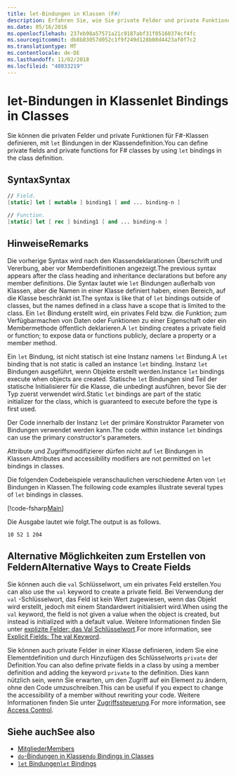 ```yaml
---
title: let-Bindungen in Klassen (F#)
description: Erfahren Sie, wie Sie private Felder und private Funktionen für F#-Klassen definieren, mit "let"-Bindungen in der Klassendefinition.
ms.date: 05/16/2016
ms.openlocfilehash: 237eb98a57571a21c9187abf31f05160374cf4fc
ms.sourcegitcommit: db8b83057d052c1f9f249d128b08d4423af0f7c2
ms.translationtype: MT
ms.contentlocale: de-DE
ms.lasthandoff: 11/02/2018
ms.locfileid: "48033219"
---
```

# <a name="let-bindings-in-classes"></a><span data-ttu-id="35f3a-103">let-Bindungen in Klassen</span><span class="sxs-lookup"><span data-stu-id="35f3a-103">let Bindings in Classes</span></span>

<span data-ttu-id="35f3a-104">Sie können die privaten Felder und private Funktionen für F#-Klassen definieren, mit `let` Bindungen in der Klassendefinition.</span><span class="sxs-lookup"><span data-stu-id="35f3a-104">You can define private fields and private functions for F# classes by using `let` bindings in the class definition.</span></span>

## <a name="syntax"></a><span data-ttu-id="35f3a-105">Syntax</span><span class="sxs-lookup"><span data-stu-id="35f3a-105">Syntax</span></span>

```fsharp
// Field.
[static] let [ mutable ] binding1 [ and ... binding-n ]

// Function.
[static] let [ rec ] binding1 [ and ... binding-n ]
```

## <a name="remarks"></a><span data-ttu-id="35f3a-106">Hinweise</span><span class="sxs-lookup"><span data-stu-id="35f3a-106">Remarks</span></span>

<span data-ttu-id="35f3a-107">Die vorherige Syntax wird nach den Klassendeklarationen Überschrift und Vererbung, aber vor Memberdefinitionen angezeigt.</span><span class="sxs-lookup"><span data-stu-id="35f3a-107">The previous syntax appears after the class heading and inheritance declarations but before any member definitions.</span></span> <span data-ttu-id="35f3a-108">Die Syntax lautet wie `let` Bindungen außerhalb von Klassen, aber die Namen in einer Klasse definiert haben, einen Bereich, auf die Klasse beschränkt ist.</span><span class="sxs-lookup"><span data-stu-id="35f3a-108">The syntax is like that of `let` bindings outside of classes, but the names defined in a class have a scope that is limited to the class.</span></span> <span data-ttu-id="35f3a-109">Ein `let` Bindung erstellt wird, ein privates Feld bzw. die Funktion; zum Verfügbarmachen von Daten oder Funktionen zu einer Eigenschaft oder ein Membermethode öffentlich deklarieren.</span><span class="sxs-lookup"><span data-stu-id="35f3a-109">A `let` binding creates a private field or function; to expose data or functions publicly, declare a property or a member method.</span></span>

<span data-ttu-id="35f3a-110">Ein `let` Bindung, ist nicht statisch ist eine Instanz namens `let` Bindung.</span><span class="sxs-lookup"><span data-stu-id="35f3a-110">A `let` binding that is not static is called an instance `let` binding.</span></span> <span data-ttu-id="35f3a-111">Instanz `let` Bindungen ausgeführt, wenn Objekte erstellt werden.</span><span class="sxs-lookup"><span data-stu-id="35f3a-111">Instance `let` bindings execute when objects are created.</span></span> <span data-ttu-id="35f3a-112">Statische `let` Bindungen sind Teil der statische Initialisierer für die Klasse, die unbedingt ausführen, bevor Sie der Typ zuerst verwendet wird.</span><span class="sxs-lookup"><span data-stu-id="35f3a-112">Static `let` bindings are part of the static initializer for the class, which is guaranteed to execute before the type is first used.</span></span>

<span data-ttu-id="35f3a-113">Der Code innerhalb der Instanz `let` der primäre Konstruktor Parameter von Bindungen verwendet werden kann.</span><span class="sxs-lookup"><span data-stu-id="35f3a-113">The code within instance `let` bindings can use the primary constructor's parameters.</span></span>

<span data-ttu-id="35f3a-114">Attribute und Zugriffsmodifizierer dürfen nicht auf `let` Bindungen in Klassen.</span><span class="sxs-lookup"><span data-stu-id="35f3a-114">Attributes and accessibility modifiers are not permitted on `let` bindings in classes.</span></span>

<span data-ttu-id="35f3a-115">Die folgenden Codebeispiele veranschaulichen verschiedene Arten von `let` Bindungen in Klassen.</span><span class="sxs-lookup"><span data-stu-id="35f3a-115">The following code examples illustrate several types of `let` bindings in classes.</span></span>

[!code-fsharp[Main](../../../../samples/snippets/fsharp/lang-ref-1/snippet3001.fs)]

<span data-ttu-id="35f3a-116">Die Ausgabe lautet wie folgt.</span><span class="sxs-lookup"><span data-stu-id="35f3a-116">The output is as follows.</span></span>

```
10 52 1 204
```

## <a name="alternative-ways-to-create-fields"></a><span data-ttu-id="35f3a-117">Alternative Möglichkeiten zum Erstellen von Feldern</span><span class="sxs-lookup"><span data-stu-id="35f3a-117">Alternative Ways to Create Fields</span></span>

<span data-ttu-id="35f3a-118">Sie können auch die `val` Schlüsselwort, um ein privates Feld erstellen.</span><span class="sxs-lookup"><span data-stu-id="35f3a-118">You can also use the `val` keyword to create a private field.</span></span> <span data-ttu-id="35f3a-119">Bei Verwendung der `val` -Schlüsselwort, das Feld ist kein Wert zugewiesen, wenn das Objekt wird erstellt, jedoch mit einem Standardwert initialisiert wird.</span><span class="sxs-lookup"><span data-stu-id="35f3a-119">When using the `val` keyword, the field is not given a value when the object is created, but instead is initialized with a default value.</span></span> <span data-ttu-id="35f3a-120">Weitere Informationen finden Sie unter [explizite Felder: das Val Schlüsselwort](explicit-fields-the-val-keyword.md).</span><span class="sxs-lookup"><span data-stu-id="35f3a-120">For more information, see [Explicit Fields: The val Keyword](explicit-fields-the-val-keyword.md).</span></span>

<span data-ttu-id="35f3a-121">Sie können auch private Felder in einer Klasse definieren, indem Sie eine Elementdefinition und durch Hinzufügen des Schlüsselworts `private` der Definition.</span><span class="sxs-lookup"><span data-stu-id="35f3a-121">You can also define private fields in a class by using a member definition and adding the keyword `private` to the definition.</span></span> <span data-ttu-id="35f3a-122">Dies kann nützlich sein, wenn Sie erwarten, um den Zugriff auf ein Element zu ändern, ohne den Code umzuschreiben.</span><span class="sxs-lookup"><span data-stu-id="35f3a-122">This can be useful if you expect to change the accessibility of a member without rewriting your code.</span></span> <span data-ttu-id="35f3a-123">Weitere Informationen finden Sie unter [Zugriffssteuerung](../access-control.md).</span><span class="sxs-lookup"><span data-stu-id="35f3a-123">For more information, see [Access Control](../access-control.md).</span></span>

## <a name="see-also"></a><span data-ttu-id="35f3a-124">Siehe auch</span><span class="sxs-lookup"><span data-stu-id="35f3a-124">See also</span></span>

- [<span data-ttu-id="35f3a-125">Mitglieder</span><span class="sxs-lookup"><span data-stu-id="35f3a-125">Members</span></span>](index.md)
- [<span data-ttu-id="35f3a-126">`do`-Bindungen in Klassen</span><span class="sxs-lookup"><span data-stu-id="35f3a-126">`do` Bindings in Classes</span></span>](do-bindings-in-classes.md)
- [<span data-ttu-id="35f3a-127">`let` Bindungen</span><span class="sxs-lookup"><span data-stu-id="35f3a-127">`let` Bindings</span></span>](../functions/let-bindings.md)
